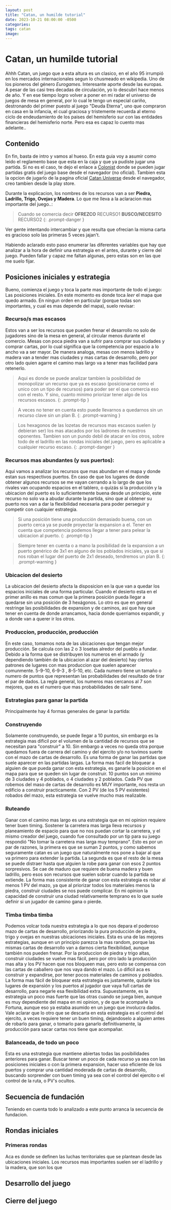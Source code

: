 ```yaml
---
layout: post
title: "Catan, un humilde tutorial"
date: 2023-10-21 08:00:00 -0500
categories: 
tags: catan
image:
---
```


# Catan, un humilde tutorial

Ahhh Catan, un juego que a esta altura es un clasico, en el año 95 irrumpió en los mercados internacionales segun lo chusmeado en wikipedia. Uno de los pioneros del género *Eurogames*. Interesante aporte desde las europas. A pesar de las casi tres decadas de circulación, yo lo descubrí hace menos de año. Y en ese tiempo logro volver a poner en mi radar el universo de juegos de mesa en general, por lo cual le tengo un especial cariño, destronando del primer puesto al juego "Deuda Eterna", uno que compraron en casa en la infancia, el cual graciosa y tristemente recuerda al eterno ciclo de endeudamiento de los paises del hemisferio sur con las entidades financieras del hemisferio norte. Pero esa es capaz lo cuento mas adelante.. 


## Contenido

En fin, basta de intro y vamos al hueso. En esta guia voy a asumir como leido el reglamento base que esta en la caja y que ya pudiste jugar una partida. Si no es el caso, te dejo el enlace a [Colonist](https://colonist.io/) donde se pueden jugar partidas gratis del juego base desde el navegador (no oficial). Tambien esta la opcion de jugarlo de la pagina oficial [Catan Universe](https://catanuniverse.com/es/) desde el navegador, creo tambien desde la play store.

Durante la explicacion, los nombres de los recursos van a ser **Piedra, Ladrillo, Trigo, Ovejas y Madera**. Lo que me lleva a la aclaracion mas importante del juego..:

> Cuando se comercia decir **OFREZCO** RECURSO1 **BUSCO/NECESITO** RECURSO2
{: .prompt-danger }

Ver gente intentando intercambiar y que resulta que ofrecian la misma carta es gracioso solo las primeras 5 veces jajan't.

Habiendo aclarado esto paso enumerar las diferentes variables que hay que analizar a la hora de definir una estrategia en el antes, durante y cierre del juego. Pueden fallar y capaz me faltan algunas, pero estas son en las que me suelo fijar.

## Posiciones iniciales y estrategia

Bueno, comienza el juego y toca la parte mas importante de todo el juego: Las posiciones iniciales. En este momento es donde toca *leer* el mapa que quedo armado. En ningun orden en particular (porque todas son importantes, y cual es mas depende del mapa), suelo revisar:

### Recurso/s mas escasos

Estos van a ser los recursos que pueden frenar el desarrollo no solo de jugadores sino de la mesa en general, al circular menos durante el comercio. Mesas con poca piedra van a sufrir para comprar sus ciudades y comprar cartas, por lo cual significa que la competencia por espacio a lo ancho va a ser mayor. De manera analoga, mesas con menos ladrillo y madera van a tender mas ciudades y mas cartas de desarrollo, pero por otro lado quien agarre el camino mas largo va a tener mas facilidad para retenerlo.

> Aqui es donde se puede analizar tambien la posibilidad de monopolizar un recurso que ya es escaso (posicionarse como el unico con un tipo de recursos) para poder ser el que comercia eso con el resto. Y sino, cuanto minimo priorizar tener algo de los recursos escasos.
{: .prompt-tip }

> A veces no tener en cuenta esto puede llevarnos a quedarnos sin un recurso clave sin un plan B.
{: .prompt-warning }

> Los hexagonos de las lozetas de recursos mas escasos suelen (y debieran ser) los mas atacados por los ladrones de nuestros oponentes. Tambien son un pundo debil de atacar en los otros, sobre todo de el ladrillo en las rondas iniciales del juego, pero es aplicable a cualquier recurso escaso.
{: .prompt-danger }

### Recursos mas abundantes (y sus puertos): 
Aqui vamos a analizar los recursos que mas abundan en el mapa y donde estan sus respectivos puertos. En caso de que los lugares de donde obtener algunos recursos se me vayan cerrando a lo largo de que los rivales van ocupando espacios en el tablero, o quizás si la producción y la ubicacion del puerto es lo suficientemente buena desde un principio, este recurso no solo va a abudar durante la partida, sino que al obtener su puerto nos van a dar la flexibilidad necesaria para poder perseguir y competir con cualquier estrategia. 

> Si una posición tiene una producción demasiado buena, con un puerto cerca ya se puede proyectar la expansion a el. Tener en cuenta que competencia podemos llegar a tener para pelear la ubicacion al puerto.
{: .prompt-tip }


> Siempre tener en cuenta o a mano la posibilidad de la expansion a un puerto genérico de 3x1 en alguno de los poblados iniciales, ya que si nos roban el lugar del puerto de 2x1 deseado, tendremos un plan B. 
{: .prompt-warning }

### Ubicacion del desierto
La ubicacion del desierto afecta la disposicion en la que van a quedar los espacios iniciales de una forma particular. Cuando el desierto esta en el primer anillo es mas comun que la primera posición pueda llegar a quedarse sin una posición de 3 hexágonos. Lo otro es que en general restringe las posibilidades de expansion y de caminos, asi que hay que tener en cuenta de donde arrancamos, hacia donde querriamos expandir, y a donde van a querer ir los otros. 

### Produccion, producción, producción
En este caso, tomamos nota de las ubicaciones que tengan mejor producción. Se calcula con las 2 o 3 losetas alredor del pueblo a fundar. Debido a la forma que se distribuyen los numeros en el armado (y dependiendo también de la ubicacion al azar del desierto) hay ciertos patrones de lugares con mas produccion que suelen aparecer comunmente. 5-9-10, 6-9-3 , 8-5-10, etc. Cada numero tiene un tamaño o numero de puntos que representan las probabilidades del resultado de tirar el par de dados. La regla general, los numeros mas cercanos al 7 son mejores, que es el numero que mas probabilidades de salir tiene. 

### Estrategias para ganar la partida
Principalmente hay 4 formas generales de ganar la partida:

### Construyendo
Solamente construyendo, se puede llegar a 10 puntos, sin embargo es la estrategia mas dificil por el volumen de la cantidad de recursos que se necesitan para "construir" a 10. Sin embargo a veces no queda otra porque  quedamos fuera de carrera del camino y del ejercito y/o no tuvimos suerte con el mazo de cartas de desarrollo. Es una forma de ganar las partidas que suele aparecer en las partidas largas. La forma mas facil de bloquear a alguien de que pueda ganar con esta estrategia, es ganarle la posicion en el mapa para que se queden sin lugar de construir. 10 puntos son un minimo de 3 ciudades y 4 poblados, o 4 ciudades y 2 poblados. Cada PV que robemos del maso de cartas de desarrollo es MUY importante, nos resta un edificio a construir practicamente. Con 2 PV (de los 5 PV existentes) robados del mazo, esta estrategia se vuelve mucho mas realizable.

### Ruteando
Ganar con el camino mas largo es una estrategia que en mi opinion requiere tener buen timing. Sostener la carretera mas larga lleva recursos y planeamiento de espacio para que no nos puedan cortar la carretera, y el mismo creador del juego, cuando fue consultado por un tip para su juego respondió "No tomar la carretera mas larga muy temprano". Esto es por un par de razones, la primera es que se suman 2 puntos, y como sabemos seguramente catan es un juego que naturalmente nos pone a bajar al que va primero para extender la partida. La segunda es que el resto de la mesa se puede distraer hasta que alguien la robe para ganar con esos 2 puntos sorpresivos. Se cae de maduro que requiere de buena madera y buen ladrillo, pero esos son recursos que suelen sobrar cuando la partida se extiende. La forma mas consistente de ganar con esta estrategia es robar al menos 1 PV del mazo, ya que al priorizar todos los materiales menos la piedra, construir ciudades se nos puede complicar. En mi opinion la capacidad de construir una ciudad relativamente temprano es lo que suele definir si un jugador de camino gana o pierde. 

### Timba timba timba
Podemos volcar toda nuestra estrategia a lo que nos depara el poderoso mazo de cartas de desarrollo, priorizando la pura producción de piedra, trigo y ovejas en nuestras ubicaciones iniciales. Esta es una de las mejores estrategias, aunque en un principio parezca la mas random, porque las mismas cartas de desarrollo van a darnos cierta flexibilidad, aunque también nos pueden frenar. Por la produccion de piedra y trigo altas, construir ciudades se vuelve mas fácil, pero por otro lado la producción mas alta y los PV hacen que nos bloqueen mas, pero esto se compensa con las cartas de caballero que nos vaya dando el mazo. Lo dificil aca es construir y expandirse, por tener pocos materiales de caminos y poblados. La forma mas fácil de bloquear esta estrategia es justamente, quitarle los lugares de expansión y los puertos al jugador que vaya full cartas de desarrollo, para negarle esa flexibilidad extra. Supuestamente, es la estrategia un poco mas fuerte que las otras cuando se juega bien, aunque es muy dependiente del mapa en mi opinion, y de que te acompañe la Fortuna, aunque eso ya estaba asumido en un juego que involucra dados. Vale aclarar que lo otro que se descarta en esta estrategia es el control del ejercito, a veces requiere tener un buen timing, dejandoselo a alguien antes de robarlo para ganar, o tomarlo para ganarlo definitivamente, la producción para sacar cartas nos tiene que acompañar. 

### Balanceada, de todo un poco
Esta es una estrategia que mantiene abiertas todas las posibilidades anteriores para ganar. Buscar tener un poco de cada recurso ya sea con las posiciones iniciales o con la primera expansion, hacer uso eficiente de los puertos y comprar una cantidad moderada de cartas de desarrollo, buscando sorprender con buen timing ya sea con el control del ejercito o el control de la ruta, o PV's ocultos. 

## Secuencia de fundación
Teniendo en cuenta todo lo analizado a este punto arranca la secuencia de fundacion. 


## Rondas iniciales

### Primeras rondas
Aca es donde se definen las luchas territoriales que se plantean desde las ubicaciones iniciales. Los recursos mas importantes suelen ser el ladrillo y la madera, que son los que 

## Desarrollo del juego

## Cierre del juego